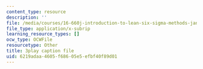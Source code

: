```yaml
---
content_type: resource
description: ''
file: /media/courses/16-660j-introduction-to-lean-six-sigma-methods-january-iap-2012/6219adaa4605f68605e5efbf40f89d01_I-DIXcoeaNQ.srt
file_type: application/x-subrip
learning_resource_types: []
ocw_type: OCWFile
resourcetype: Other
title: 3play caption file
uid: 6219adaa-4605-f686-05e5-efbf40f89d01
---
```

